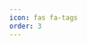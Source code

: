 ```yaml
---
icon: fas fa-tags
order: 3
---
```

<style>
details {
  border: 1px solid;
  border-radius: 4px;
  padding: 0;
  margin-bottom: 1rem;
  border-color: #cccccc;
}

details > details {
  margin-inline-start: 1rem;
}

summary {
  padding: 0.5rem 1rem;
  border-radius: 3rem;
  border-bottom: 0;

  &.hide-border-bottom {
    border-bottom-left-radius: 1;
    border-bottom-right-radius: 1;
  }

  border-radius: 50%;
  text-align: left;
  color: #6c757d !important;
}

details[open] {
  padding: 0.5em;
}

details[open] summary {
  margin-bottom: 0;
}

</style>
<!-- 
// https://developer.mozilla.org/en-US/docs/Web/HTML/Element/details
-->

<!-- GENERATED -->